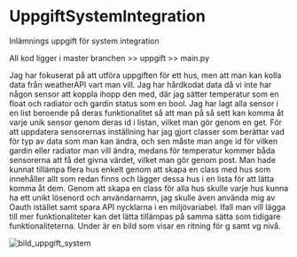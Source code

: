 # UppgiftSystemIntegration
Inlämnings uppgift för system integration

All kod ligger i master branchen >> uppgift >> main.py

Jag har fokuserat på att utföra uppgiften för ett hus, men att man kan kolla data från weatherAPI vart man vill.
Jag har hårdkodat data då vi inte har någon sensor att koppla ihopp den med, där jag sätter temperatur som en float och radiator och gardin status som en bool.
Jag har lagt alla sensor i en list beroende på deras funktionalitet så att man på så sett kan komma åt varje unik sensor genom deras id i listan, vilket man gör genom en get.
För att uppdatera sensorernas inställning har jag gjort classer som berättar vad för typ av data som man kan ändra, och sen måste man ange id för vilken gardin eller radiator man vill ändra, medans för temperatur kommer båda sensorerna att få det givna värdet, vilket man gör genom post.
Man hade kunnat tillämpa flera hus enkelt genom att skapa en class med hus som innehåller allt som redan finns och lägger dessa hus i en lista för att lätta komma åt dem.
Genom att skapa en class för alla hus skulle varje hus kunna ha ett unikt lösenord och användarnamn, jag skulle även använda mig av Oauth istället samt spara API nycklarna i en miljövariabel.
Ifall man vill lägga till mer funktionaliteter kan det lätta tillämpas på samma sätta som tidigare funktionaliteterna.
Under är en bild som visar en ritning för g samt vg nivå.


![bild_uppgift_system](https://github.com/BergetAlex/UppgiftSystemIntegration/assets/149575877/7aa5495f-54d5-4890-a5dd-b0122c3a4167)
